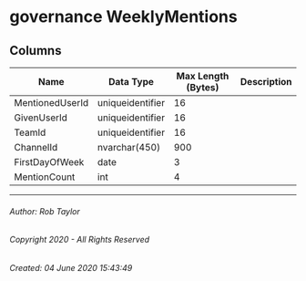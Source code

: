 # governance WeeklyMentions

## <a name="#columns"></a>Columns

| Name | Data Type | Max Length (Bytes) | Description |
|---|---|---|---|
| MentionedUserId | uniqueidentifier | 16 |
| GivenUserId | uniqueidentifier | 16 |
| TeamId | uniqueidentifier | 16 |
| ChannelId | nvarchar(450) | 900 |
| FirstDayOfWeek | date | 3 |
| MentionCount | int | 4 |


---

###### Author:  Rob Taylor

###### Copyright 2020 - All Rights Reserved

###### Created: 04 June 2020 15:43:49


